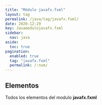 ```yaml
---
title: "Módulo javafx.fxml"
layout: tag
permalink: /java/tag/javafx.fxml/
date: 2020-12-29
key: Javamodulojavafx.fxml
sidebar: 
  nav: java
aside: 
  toc: true
pagination: 
  enabled: true
  tag: "javafx.fxml"
  permalink: /:num/
---
```


<h2>Elementos</h2>
Todos los elementos del modulo <strong>javafx.fxml</strong>
